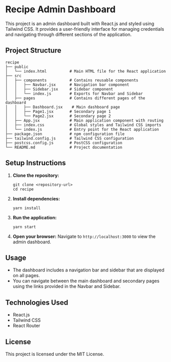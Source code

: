 # Recipe Admin Dashboard

This project is an admin dashboard built with React.js and styled using Tailwind CSS. It provides a user-friendly interface for managing credentials and navigating through different sections of the application.

## Project Structure

```
recipe
├── public
│   └── index.html          # Main HTML file for the React application
├── src
│   ├── components          # Contains reusable components
│   │   ├── Navbar.jsx      # Navigation bar component
│   │   ├── Sidebar.jsx     # Sidebar component
│   │   └── index.js        # Exports for Navbar and Sidebar
│   ├── pages               # Contains different pages of the dashboard
│   │   ├── Dashboard.jsx    # Main dashboard page
│   │   ├── Page1.jsx       # Secondary page 1
│   │   └── Page2.jsx       # Secondary page 2
│   ├── App.jsx             # Main application component with routing
│   ├── index.css           # Global styles and Tailwind CSS imports
│   └── index.js            # Entry point for the React application
├── package.json            # npm configuration file
├── tailwind.config.js      # Tailwind CSS configuration
├── postcss.config.js       # PostCSS configuration
└── README.md               # Project documentation
```

## Setup Instructions

1. **Clone the repository:**
   ```
   git clone <repository-url>
   cd recipe
   ```

2. **Install dependencies:**
   ```
   yarn install
   ```

3. **Run the application:**
   ```
   yarn start
   ```

4. **Open your browser:**
   Navigate to `http://localhost:3000` to view the admin dashboard.

## Usage

- The dashboard includes a navigation bar and sidebar that are displayed on all pages.
- You can navigate between the main dashboard and secondary pages using the links provided in the Navbar and Sidebar.

## Technologies Used

- React.js
- Tailwind CSS
- React Router

## License

This project is licensed under the MIT License.